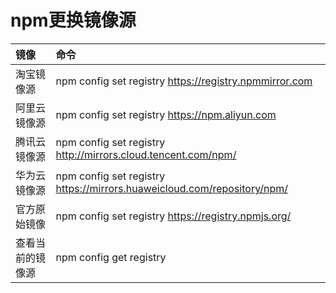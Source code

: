 # npm更换镜像源

| 镜像             | 命令                                                         |
| :--------------- | :----------------------------------------------------------- |
| 淘宝镜像源       | npm config set registry https://registry.npmmirror.com       |
| 阿里云镜像源     | npm config set registry https://npm.aliyun.com               |
| 腾讯云镜像源     | npm config set registry http://mirrors.cloud.tencent.com/npm/ |
| 华为云镜像源     | npm config set registry https://mirrors.huaweicloud.com/repository/npm/ |
| 官方原始镜像     | npm config set registry https://registry.npmjs.org/          |
| 查看当前的镜像源 | npm config get registry                                      |

